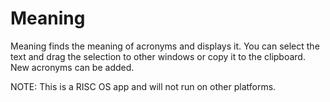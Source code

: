 # Meaning
Meaning finds the meaning of acronyms and displays it. You can select the text and drag the selection to other windows or copy it to the clipboard.
New acronyms can be added. 

NOTE: This is a RISC OS app and will not run on other platforms.   